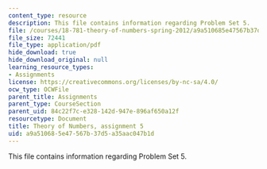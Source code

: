 ```yaml
---
content_type: resource
description: This file contains information regarding Problem Set 5.
file: /courses/18-781-theory-of-numbers-spring-2012/a9a510685e47567b37d5a35aac047b1d_MIT18_781S12_pset5.pdf
file_size: 72441
file_type: application/pdf
hide_download: true
hide_download_original: null
learning_resource_types:
- Assignments
license: https://creativecommons.org/licenses/by-nc-sa/4.0/
ocw_type: OCWFile
parent_title: Assignments
parent_type: CourseSection
parent_uid: 84c22f7c-e328-142d-947e-896af650a12f
resourcetype: Document
title: Theory of Numbers, assignment 5
uid: a9a51068-5e47-567b-37d5-a35aac047b1d
---
```

This file contains information regarding Problem Set 5.